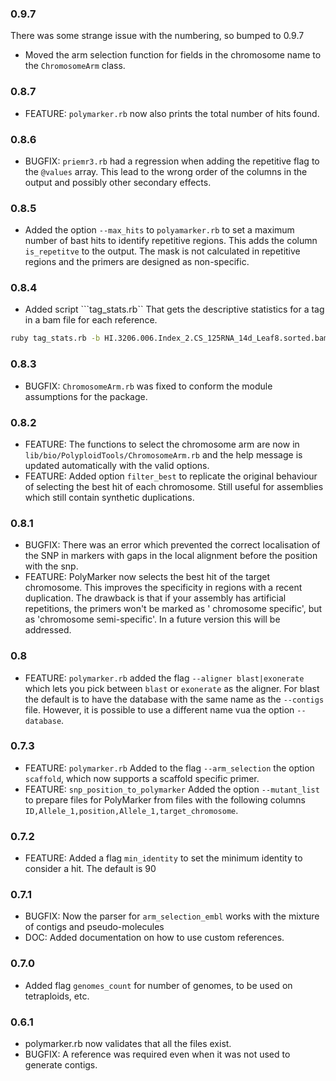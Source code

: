 ### 0.9.7

There was some strange issue with the numbering, so bumped to 0.9.7

* Moved the arm selection function for fields in the chromosome name to the ```ChromosomeArm``` class.

### 0.8.7

* FEATURE: ```polymarker.rb``` now also prints the total number of hits found.

### 0.8.6

* BUGFIX: ```priemr3.rb``` had a regression when adding the repetitive flag to the ```@values``` array. This lead to the
  wrong order of the columns in the output and possibly other secondary effects.

### 0.8.5

* Added the option ```--max_hits``` to ```polyamarker.rb``` to set a maximum number of bast hits to identify repetitive
  regions. This adds the column ```is_repetitve``` to the output. The mask is not calculated in repetitive regions and
  the primers are designed as non-specific.

### 0.8.4

* Added script ```tag_stats.rb`` That gets the descriptive statistics for a tag in a bam file for each reference.

```bash
ruby tag_stats.rb -b HI.3206.006.Index_2.CS_125RNA_14d_Leaf8.sorted.bam -r /Users/ramirezr/Dropbox/JIC/expVIPMetadatas/RefSeq1.0/Genes/annotation/IWGSCv1.0_UTR_ALL.cdnas.fasta --tag 'NH'
```

### 0.8.3

* BUGFIX: ```ChromosomeArm.rb``` was fixed to conform the module assumptions for the package.

### 0.8.2

* FEATURE: The functions to select the chromosome arm are now in ```lib/bio/PolyploidTools/ChromosomeArm.rb``` and the
  help message is updated automatically with the valid options.
* FEATURE: Added option ```filter_best``` to replicate the original behaviour of selecting the best hit of each
  chromosome. Still useful for assemblies which still contain synthetic duplications.

### 0.8.1

* BUGFIX: There was an error which prevented the correct localisation of the SNP in markers with gaps in the local
  alignment before the position with the snp.
* FEATURE: PolyMarker now selects the best hit of the target chromosome. This improves the specificity in regions with a
  recent duplication. The drawback is that if your assembly has artificial repetitions, the primers won't be marked as '
  chromosome specific', but as 'chromosome semi-specific'. In a future version this will be addressed.

### 0.8

* FEATURE: ```polymarker.rb``` added the flag ```--aligner blast|exonerate ``` which lets you pick between ```blast```
  or ```exonerate``` as the aligner. For blast the default is to have the database with the same name as the
  ```--contigs``` file. However, it is possible to use a different name vua the option ```--database```.

### 0.7.3

* FEATURE: ```polymarker.rb``` Added to the flag ```--arm_selection``` the option ```scaffold```, which now supports a
  scaffold specific primer.
* FEATURE: ```snp_position_to_polymarker``` Added the option ```--mutant_list```  to prepare files for PolyMarker from
  files with the following columns ```ID,Allele_1,position,Allele_1,target_chromosome```.

### 0.7.2

* FEATURE: Added a flag ```min_identity``` to set the minimum identity to consider a hit. The default is 90

### 0.7.1

* BUGFIX: Now the parser for ```arm_selection_embl``` works with the mixture of contigs and pseudo-molecules
* DOC: Added documentation on how to use custom references.

### 0.7.0

* Added flag ```genomes_count``` for number of genomes, to be used on tetraploids, etc.

### 0.6.1

* polymarker.rb now validates that all the files exist.
* BUGFIX: A reference was required even when it was not used to generate contigs.
